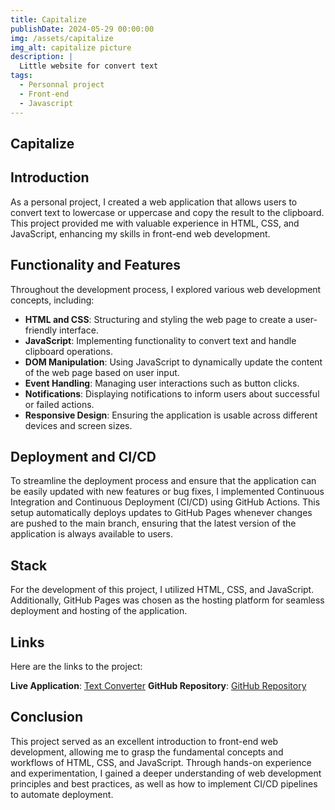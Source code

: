 ```yaml
---
title: Capitalize
publishDate: 2024-05-29 00:00:00
img: /assets/capitalize
img_alt: capitalize picture
description: |
  Little website for convert text
tags:
  - Personnal project
  - Front-end
  - Javascript
---
```


## Capitalize

## Introduction

As a personal project, I created a web application that allows users to convert text to lowercase or uppercase and copy the result to the clipboard. This project provided me with valuable experience in HTML, CSS, and JavaScript, enhancing my skills in front-end web development.

## Functionality and Features

Throughout the development process, I explored various web development concepts, including:

* **HTML and CSS**: Structuring and styling the web page to create a user-friendly interface.
* **JavaScript**: Implementing functionality to convert text and handle clipboard operations.
* **DOM Manipulation**: Using JavaScript to dynamically update the content of the web page based on user input.
* **Event Handling**: Managing user interactions such as button clicks.
* **Notifications**: Displaying notifications to inform users about successful or failed actions.
* **Responsive Design**: Ensuring the application is usable across different devices and screen sizes.

## Deployment and CI/CD

To streamline the deployment process and ensure that the application can be easily updated with new features or bug fixes, I implemented Continuous Integration and Continuous Deployment (CI/CD) using GitHub Actions. This setup automatically deploys updates to GitHub Pages whenever changes are pushed to the main branch, ensuring that the latest version of the application is always available to users.

## Stack

For the development of this project, I utilized HTML, CSS, and JavaScript. Additionally, GitHub Pages was chosen as the hosting platform for seamless deployment and hosting of the application.

## Links

Here are the links to the project:

**Live Application**: [Text Converter](https://alexandremoreau2002.github.io/capitalize/)
**GitHub Repository**: [GitHub Repository](https://github.com/AlexandreMoreau2002/capitalize)

## Conclusion

This project served as an excellent introduction to front-end web development, allowing me to grasp the fundamental concepts and workflows of HTML, CSS, and JavaScript. Through hands-on experience and experimentation, I gained a deeper understanding of web development principles and best practices, as well as how to implement CI/CD pipelines to automate deployment.
